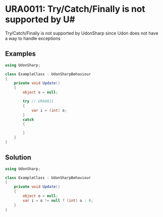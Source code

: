 # URA0011: Try/Catch/Finally is not supported by U#

Try/Catch/Finally is not supported by UdonSharp since Udon does not have a way to handle exceptions

## Examples

```csharp
using UdonSharp;

class ExampleClass : UdonSharpBehaviour
{
    private void Update()
    {
        object o = null;

        try // URA0011
        {
            var i = (int) o;
        }
        catch
        {

        }
    }
}
```

## Solution

```csharp
using UdonSharp;

class ExampleClass : UdonSharpBehaviour
{
    private void Update()
    {
        object o = null;
        var i = o != null ? (int) o : 0;
    }
}
```
